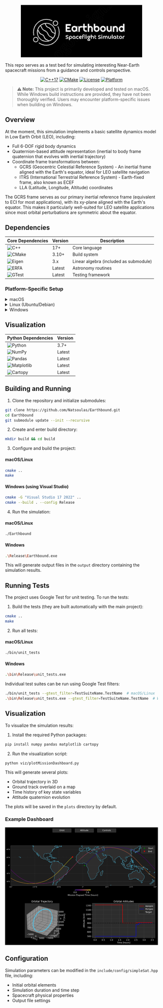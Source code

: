 <div align="center">
  <img src="docs/images/earthbound_logo.png" alt="Earthbound Logo" width="400"/>
</div>

This repo serves as a test bed for simulating interesting Near-Earth spacecraft missions from a guidance and controls perspective.

<div align="center">

[![C++17](https://img.shields.io/badge/C++-17-blue.svg?style=flat&logo=c%2B%2B)](https://en.cppreference.com/w/cpp/17)
[![CMake](https://img.shields.io/badge/CMake-3.10+-green.svg?style=flat&logo=cmake)](https://cmake.org/)
[![License](https://img.shields.io/badge/license-MIT-blue.svg)](LICENSE)
[![Platform](https://img.shields.io/badge/platform-Windows%20%7C%20macOS%20%7C%20Linux-lightgrey.svg)](https://github.com/Natsoulas/Earthbound)

</div>

> **⚠️ Note:** This project is primarily developed and tested on macOS. While Windows build instructions are provided, they have not been thoroughly verified. Users may encounter platform-specific issues when building on Windows.

## Overview
At the moment, this simulation implements a basic satellite dynamics model in Low Earth Orbit (LEO), including:

- Full 6-DOF rigid body dynamics
- Quaternion-based attitude representation (inertial to body frame quaternion that evolves with inertial trajectory)
- Coordinate frame transformations between:
  - GCRS (Geocentric Celestial Reference System) - An inertial frame aligned with the Earth's equator, ideal for LEO satellite navigation
  - ITRS (International Terrestrial Reference System) - Earth-fixed frame, also known as ECEF
  - LLA (Latitude, Longitude, Altitude) coordinates

The GCRS frame serves as our primary inertial reference frame (equivalent to ECI for most applications), with its xy-plane aligned with the Earth's equator. This makes it particularly well-suited for LEO satellite applications since most orbital perturbations are symmetric about the equator.

## Dependencies

<div align="center">

| Core Dependencies | Version | Description |
|------------------|---------|-------------|
| ![C++](https://img.shields.io/badge/C++-17+-00599C?style=flat&logo=c%2B%2B) | 17+ | Core language |
| ![CMake](https://img.shields.io/badge/CMake-3.10+-064F8C?style=flat&logo=cmake) | 3.10+ | Build system |
| ![Eigen](https://img.shields.io/badge/Eigen-3-0056B3?style=flat) | 3.x | Linear algebra (included as submodule) |
| ![ERFA](https://img.shields.io/badge/ERFA-latest-orange?style=flat) | Latest | Astronomy routines |
| ![GTest](https://img.shields.io/badge/GoogleTest-latest-success?style=flat) | Latest | Testing framework |

</div>

### Platform-Specific Setup
<details>
<summary>macOS</summary>

```bash
brew install cmake googletest
```
</details>

<details>
<summary>Linux (Ubuntu/Debian)</summary>

```bash
sudo apt-get install cmake libgtest-dev
```
</details>

<details>
<summary>Windows</summary>

1. Install [CMake](https://cmake.org/download/)
2. Install [Google Test](https://github.com/google/googletest/releases)
3. Install Visual Studio with C++ development tools
</details>

## Visualization

<div align="center">

| Python Dependencies | Version |
|--------------------|---------|
| ![Python](https://img.shields.io/badge/Python-3.7+-3776AB?style=flat&logo=python) | 3.7+ |
| ![NumPy](https://img.shields.io/badge/NumPy-latest-013243?style=flat&logo=numpy) | Latest |
| ![Pandas](https://img.shields.io/badge/Pandas-latest-150458?style=flat&logo=pandas) | Latest |
| ![Matplotlib](https://img.shields.io/badge/Matplotlib-latest-11557c?style=flat) | Latest |
| ![Cartopy](https://img.shields.io/badge/Cartopy-latest-orange?style=flat) | Latest |

</div>

## Building and Running

1. Clone the repository and initialize submodules:

```bash
git clone https://github.com/Natsoulas/Earthbound.git
cd Earthbound
git submodule update --init --recursive
```

2. Create and enter build directory:

```bash
mkdir build && cd build
```

3. Configure and build the project:

#### macOS/Linux
```bash
cmake ..
make
```

#### Windows (using Visual Studio)
```bash
cmake -G "Visual Studio 17 2022" ..
cmake --build . --config Release
```

4. Run the simulation:

#### macOS/Linux
```bash
./Earthbound
```

#### Windows
```bash
.\Release\Earthbound.exe
```

This will generate output files in the `output` directory containing the simulation results.

## Running Tests

The project uses Google Test for unit testing. To run the tests:

1. Build the tests (they are built automatically with the main project):

```bash
cmake ..
make
```

2. Run all tests:

#### macOS/Linux
```bash
./bin/unit_tests
```

#### Windows
```bash
.\bin\Release\unit_tests.exe
```

Individual test suites can be run using Google Test filters:

```bash
./bin/unit_tests --gtest_filter=TestSuiteName.TestName  # macOS/Linux
.\bin\Release\unit_tests.exe --gtest_filter=TestSuiteName.TestName  # Windows
```

## Visualization

To visualize the simulation results:

1. Install the required Python packages:

```bash
pip install numpy pandas matplotlib cartopy
```

2. Run the visualization script:

```bash
python viz/plotMissionDashboard.py
```

This will generate several plots:
- Orbital trajectory in 3D
- Ground track overlaid on a map
- Time history of key state variables
- Attitude quaternion evolution

The plots will be saved in the `plots` directory by default.

### Example Dashboard
![Mission Dashboard](docs/images/mission_dashboard.png)

## Configuration

Simulation parameters can be modified in the `include/config/simpleSat.hpp` file, including:
- Initial orbital elements
- Simulation duration and time step
- Spacecraft physical properties
- Output file settings
